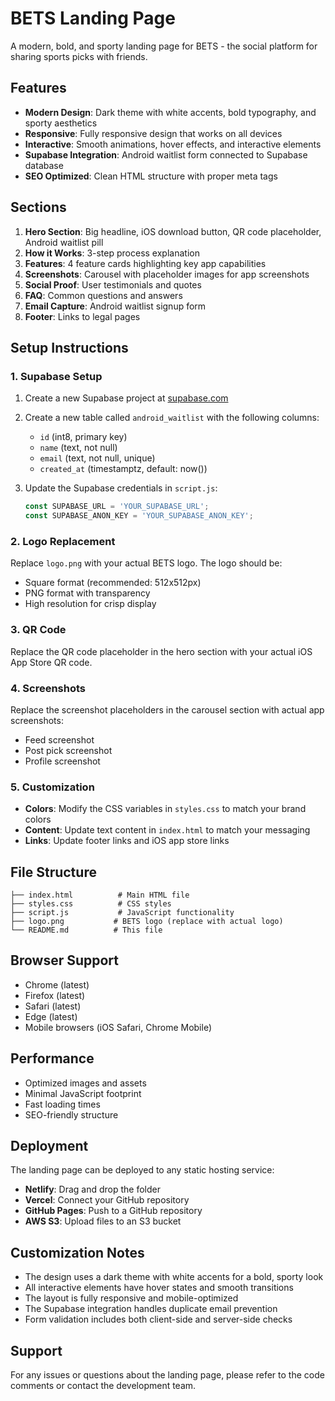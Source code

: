 # BETS Landing Page

A modern, bold, and sporty landing page for BETS - the social platform for sharing sports picks with friends.

## Features

- **Modern Design**: Dark theme with white accents, bold typography, and sporty aesthetics
- **Responsive**: Fully responsive design that works on all devices
- **Interactive**: Smooth animations, hover effects, and interactive elements
- **Supabase Integration**: Android waitlist form connected to Supabase database
- **SEO Optimized**: Clean HTML structure with proper meta tags

## Sections

1. **Hero Section**: Big headline, iOS download button, QR code placeholder, Android waitlist pill
2. **How it Works**: 3-step process explanation
3. **Features**: 4 feature cards highlighting key app capabilities
4. **Screenshots**: Carousel with placeholder images for app screenshots
5. **Social Proof**: User testimonials and quotes
6. **FAQ**: Common questions and answers
7. **Email Capture**: Android waitlist signup form
8. **Footer**: Links to legal pages

## Setup Instructions

### 1. Supabase Setup

1. Create a new Supabase project at [supabase.com](https://supabase.com)
2. Create a new table called `android_waitlist` with the following columns:
   - `id` (int8, primary key)
   - `name` (text, not null)
   - `email` (text, not null, unique)
   - `created_at` (timestamptz, default: now())

3. Update the Supabase credentials in `script.js`:
   ```javascript
   const SUPABASE_URL = 'YOUR_SUPABASE_URL';
   const SUPABASE_ANON_KEY = 'YOUR_SUPABASE_ANON_KEY';
   ```

### 2. Logo Replacement

Replace `logo.png` with your actual BETS logo. The logo should be:
- Square format (recommended: 512x512px)
- PNG format with transparency
- High resolution for crisp display

### 3. QR Code

Replace the QR code placeholder in the hero section with your actual iOS App Store QR code.

### 4. Screenshots

Replace the screenshot placeholders in the carousel section with actual app screenshots:
- Feed screenshot
- Post pick screenshot  
- Profile screenshot

### 5. Customization

- **Colors**: Modify the CSS variables in `styles.css` to match your brand colors
- **Content**: Update text content in `index.html` to match your messaging
- **Links**: Update footer links and iOS app store links

## File Structure

```
├── index.html          # Main HTML file
├── styles.css          # CSS styles
├── script.js           # JavaScript functionality
├── logo.png           # BETS logo (replace with actual logo)
└── README.md          # This file
```

## Browser Support

- Chrome (latest)
- Firefox (latest)
- Safari (latest)
- Edge (latest)
- Mobile browsers (iOS Safari, Chrome Mobile)

## Performance

- Optimized images and assets
- Minimal JavaScript footprint
- Fast loading times
- SEO-friendly structure

## Deployment

The landing page can be deployed to any static hosting service:

- **Netlify**: Drag and drop the folder
- **Vercel**: Connect your GitHub repository
- **GitHub Pages**: Push to a GitHub repository
- **AWS S3**: Upload files to an S3 bucket

## Customization Notes

- The design uses a dark theme with white accents for a bold, sporty look
- All interactive elements have hover states and smooth transitions
- The layout is fully responsive and mobile-optimized
- The Supabase integration handles duplicate email prevention
- Form validation includes both client-side and server-side checks

## Support

For any issues or questions about the landing page, please refer to the code comments or contact the development team.
